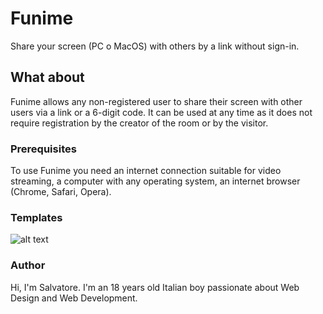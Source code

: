 # Funime
Share your screen (PC o MacOS) with others by a link without sign-in.

## What about
Funime allows any non-registered user to share their screen with other users via a link or a 6-digit code. It can be used at any time as it does not require registration by the creator of the room or by the visitor.

### Prerequisites 
To use Funime you need an internet connection suitable for video streaming, a computer with any operating system, an internet browser (Chrome, Safari, Opera).

### Templates
![alt text](https://i.ibb.co/6B4BXRB/Schermata-2021-01-19-alle-18-02-22.png)

### Author
Hi, I'm Salvatore. I'm an 18 years old Italian boy passionate about Web Design and Web Development.
